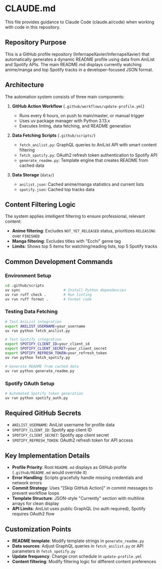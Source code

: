 # CLAUDE.md

This file provides guidance to Claude Code (claude.ai/code) when working with code in this repository.

## Repository Purpose

This is a GitHub profile repository (InfernapeXavier/InfernapeXavier) that automatically generates a dynamic README profile using data from AniList and Spotify APIs. The main README.md displays currently watching anime/manga and top Spotify tracks in a developer-focused JSON format.

## Architecture

The automation system consists of three main components:

1. **GitHub Action Workflow** (`.github/workflows/update-profile.yml`)
   - Runs every 6 hours, on push to main/master, or manual trigger
   - Uses uv package manager with Python 3.13.x
   - Executes linting, data fetching, and README generation

2. **Data Fetching Scripts** (`.github/scripts/`)
   - `fetch_anilist.py`: GraphQL queries to AniList API with smart content filtering
   - `fetch_spotify.py`: OAuth2 refresh token authentication to Spotify API
   - `generate_readme.py`: Template engine that creates README from cached data

3. **Data Storage** (`data/`)
   - `anilist.json`: Cached anime/manga statistics and current lists
   - `spotify.json`: Cached top tracks data

## Content Filtering Logic

The system applies intelligent filtering to ensure professional, relevant content:

- **Anime filtering**: Excludes `NOT_YET_RELEASED` status, prioritizes `RELEASING` over `FINISHED`
- **Manga filtering**: Excludes titles with "Ecchi" genre tag
- **Limits**: Shows top 5 items for watching/reading lists, top 5 Spotify tracks

## Common Development Commands

### Environment Setup
```bash
cd .github/scripts
uv sync                    # Install Python dependencies
uv run ruff check .        # Run linting
uv run ruff format .       # Format code
```

### Testing Data Fetching
```bash
# Test AniList integration
export ANILIST_USERNAME=your_username
uv run python fetch_anilist.py

# Test Spotify integration  
export SPOTIFY_CLIENT_ID=your_client_id
export SPOTIFY_CLIENT_SECRET=your_client_secret
export SPOTIFY_REFRESH_TOKEN=your_refresh_token
uv run python fetch_spotify.py

# Generate README from cached data
uv run python generate_readme.py
```

### Spotify OAuth Setup
```bash
# Automated Spotify token generation
uv run python spotify_auth.py
```

## Required GitHub Secrets

- `ANILIST_USERNAME`: AniList username for profile data
- `SPOTIFY_CLIENT_ID`: Spotify app client ID
- `SPOTIFY_CLIENT_SECRET`: Spotify app client secret  
- `SPOTIFY_REFRESH_TOKEN`: OAuth2 refresh token for API access

## Key Implementation Details

- **Profile Priority**: Root `README.md` displays as GitHub profile (`.github/README.md` would override it)
- **Error Handling**: Scripts gracefully handle missing credentials and network errors
- **Commit Strategy**: Uses "[Skip GitHub Action]" in commit messages to prevent workflow loops
- **Template Structure**: JSON-style "Currently" section with multiline arrays for clean display
- **API Limits**: AniList uses public GraphQL (no auth required), Spotify requires OAuth2 flow

## Customization Points

- **README template**: Modify template strings in `generate_readme.py`
- **Data sources**: Adjust GraphQL queries in `fetch_anilist.py` or API parameters in `fetch_spotify.py`  
- **Update frequency**: Change cron schedule in `update-profile.yml`
- **Content filtering**: Modify filtering logic for different content preferences